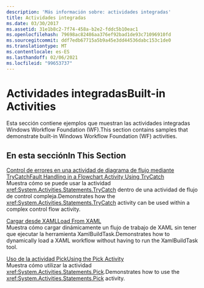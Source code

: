 ```yaml
---
description: 'Más información sobre: actividades integradas'
title: Actividades integradas
ms.date: 03/30/2017
ms.assetid: 31e1b8c2-7f74-458a-b2e2-fddc5b10eac1
ms.openlocfilehash: 79698ac82486aa376ef92bad1de93c71096910fd
ms.sourcegitcommit: ddf7edb67715a5b9a45e3dd44536dabc153c1de0
ms.translationtype: MT
ms.contentlocale: es-ES
ms.lasthandoff: 02/06/2021
ms.locfileid: "99653737"
---
```

# <a name="built-in-activities"></a><span data-ttu-id="23b39-103">Actividades integradas</span><span class="sxs-lookup"><span data-stu-id="23b39-103">Built-in Activities</span></span>

<span data-ttu-id="23b39-104">Esta sección contiene ejemplos que muestran las actividades integradas Windows Workflow Foundation (WF).</span><span class="sxs-lookup"><span data-stu-id="23b39-104">This section contains samples that demonstrate built-in Windows Workflow Foundation (WF) activities.</span></span>

## <a name="in-this-section"></a><span data-ttu-id="23b39-105">En esta sección</span><span class="sxs-lookup"><span data-stu-id="23b39-105">In This Section</span></span>

<span data-ttu-id="23b39-106">[Control de errores en una actividad de diagrama de flujo mediante TryCatch](fault-handling-in-a-flowchart-activity-using-trycatch.md)</span><span class="sxs-lookup"><span data-stu-id="23b39-106">[Fault Handling in a Flowchart Activity Using TryCatch](fault-handling-in-a-flowchart-activity-using-trycatch.md)</span></span>\
<span data-ttu-id="23b39-107">Muestra cómo se puede usar la actividad <xref:System.Activities.Statements.TryCatch> dentro de una actividad de flujo de control compleja.</span><span class="sxs-lookup"><span data-stu-id="23b39-107">Demonstrates how the <xref:System.Activities.Statements.TryCatch> activity can be used within a complex control flow activity.</span></span>

<span data-ttu-id="23b39-108">[Cargar desde XAML](load-from-xaml.md)</span><span class="sxs-lookup"><span data-stu-id="23b39-108">[Load From XAML](load-from-xaml.md)</span></span>\
<span data-ttu-id="23b39-109">Muestra cómo cargar dinámicamente un flujo de trabajo de XAML sin tener que ejecutar la herramienta XamlBuildTask.</span><span class="sxs-lookup"><span data-stu-id="23b39-109">Demonstrates how to dynamically load a XAML workflow without having to run the XamlBuildTask tool.</span></span>

<span data-ttu-id="23b39-110">[Uso de la actividad Pick](using-the-pick-activity.md)</span><span class="sxs-lookup"><span data-stu-id="23b39-110">[Using the Pick Activity](using-the-pick-activity.md)</span></span>\
<span data-ttu-id="23b39-111">Muestra cómo utilizar la actividad <xref:System.Activities.Statements.Pick>.</span><span class="sxs-lookup"><span data-stu-id="23b39-111">Demonstrates how to use the <xref:System.Activities.Statements.Pick> activity.</span></span>
